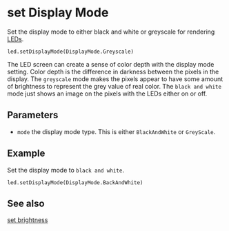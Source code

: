 # set Display Mode

Set the display mode to either black and white or greyscale for rendering [LEDs](/device/screen).

```sig
led.setDisplayMode(DisplayMode.Greyscale)
```

The LED screen can create a sense of color depth with the display mode setting. Color depth is the difference in darkness between the pixels in the display. The `greyscale` mode makes the pixels appear
to have some amount of brightness to represent the grey value of real color. The `black and white` mode just shows an image on the pixels with the LEDs either on or off.

## Parameters

* ``mode`` the display mode type. This is either `BlackAndWhite` or `GreyScale`.

## Example

Set the display mode to `black and white`.

```blocks
led.setDisplayMode(DisplayMode.BackAndWhite)
```

## See also

[set brightness](/makecode-blockeditor/reference/led/set-brightness)